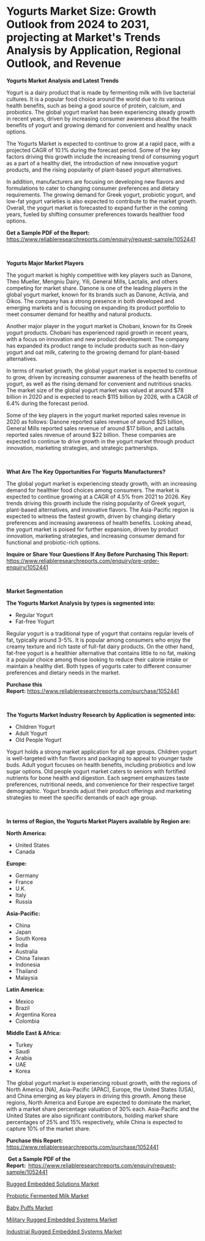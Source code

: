 <p><h1>Yogurts Market Size: Growth Outlook from 2024 to 2031, projecting at Market's Trends Analysis by Application, Regional Outlook, and Revenue</h1></p><p><strong>Yogurts Market Analysis and Latest Trends</strong></p>
<p><p>Yogurt is a dairy product that is made by fermenting milk with live bacterial cultures. It is a popular food choice around the world due to its various health benefits, such as being a good source of protein, calcium, and probiotics. The global yogurt market has been experiencing steady growth in recent years, driven by increasing consumer awareness about the health benefits of yogurt and growing demand for convenient and healthy snack options.</p><p>The Yogurts Market is expected to continue to grow at a rapid pace, with a projected CAGR of 10.1% during the forecast period. Some of the key factors driving this growth include the increasing trend of consuming yogurt as a part of a healthy diet, the introduction of new innovative yogurt products, and the rising popularity of plant-based yogurt alternatives.</p><p>In addition, manufacturers are focusing on developing new flavors and formulations to cater to changing consumer preferences and dietary requirements. The growing demand for Greek yogurt, probiotic yogurt, and low-fat yogurt varieties is also expected to contribute to the market growth. Overall, the yogurt market is forecasted to expand further in the coming years, fueled by shifting consumer preferences towards healthier food options.</p></p>
<p><strong>Get a Sample PDF of the Report:&nbsp;</strong> <a href="https://www.reliableresearchreports.com/enquiry/request-sample/1052441">https://www.reliableresearchreports.com/enquiry/request-sample/1052441</a></p>
<p>&nbsp;</p>
<p><strong>Yogurts Major Market Players</strong></p>
<p><p>The yogurt market is highly competitive with key players such as Danone, Theo Mueller, Mengniu Dairy, Yili, General Mills, Lactalis, and others competing for market share. Danone is one of the leading players in the global yogurt market, known for its brands such as Danone, Activia, and Oikos. The company has a strong presence in both developed and emerging markets and is focusing on expanding its product portfolio to meet consumer demand for healthy and natural products.</p><p>Another major player in the yogurt market is Chobani, known for its Greek yogurt products. Chobani has experienced rapid growth in recent years, with a focus on innovation and new product development. The company has expanded its product range to include products such as non-dairy yogurt and oat milk, catering to the growing demand for plant-based alternatives.</p><p>In terms of market growth, the global yogurt market is expected to continue to grow, driven by increasing consumer awareness of the health benefits of yogurt, as well as the rising demand for convenient and nutritious snacks. The market size of the global yogurt market was valued at around $78 billion in 2020 and is expected to reach $115 billion by 2026, with a CAGR of 6.4% during the forecast period.</p><p>Some of the key players in the yogurt market reported sales revenue in 2020 as follows: Danone reported sales revenue of around $25 billion, General Mills reported sales revenue of around $17 billion, and Lactalis reported sales revenue of around $22 billion. These companies are expected to continue to drive growth in the yogurt market through product innovation, marketing strategies, and strategic partnerships.</p></p>
<p>&nbsp;</p>
<p><strong>What Are The Key Opportunities For Yogurts Manufacturers?</strong></p>
<p><p>The global yogurt market is experiencing steady growth, with an increasing demand for healthier food choices among consumers. The market is expected to continue growing at a CAGR of 4.5% from 2021 to 2026. Key trends driving this growth include the rising popularity of Greek yogurt, plant-based alternatives, and innovative flavors. The Asia-Pacific region is expected to witness the fastest growth, driven by changing dietary preferences and increasing awareness of health benefits. Looking ahead, the yogurt market is poised for further expansion, driven by product innovation, marketing strategies, and increasing consumer demand for functional and probiotic-rich options.</p></p>
<p><strong>Inquire or Share Your Questions If Any Before Purchasing This Report:</strong> <a href="https://www.reliableresearchreports.com/enquiry/pre-order-enquiry/1052441">https://www.reliableresearchreports.com/enquiry/pre-order-enquiry/1052441</a></p>
<p>&nbsp;</p>
<p><strong>Market Segmentation</strong></p>
<p><strong>The Yogurts Market Analysis by types is segmented into:</strong></p>
<p><ul><li>Regular Yogurt</li><li>Fat-free Yogurt</li></ul></p>
<p><p>Regular yogurt is a traditional type of yogurt that contains regular levels of fat, typically around 3-5%. It is popular among consumers who enjoy the creamy texture and rich taste of full-fat dairy products. On the other hand, fat-free yogurt is a healthier alternative that contains little to no fat, making it a popular choice among those looking to reduce their calorie intake or maintain a healthy diet. Both types of yogurts cater to different consumer preferences and dietary needs in the market.</p></p>
<p><strong>Purchase this Report:&nbsp;</strong><a href="https://www.reliableresearchreports.com/purchase/1052441">https://www.reliableresearchreports.com/purchase/1052441</a></p>
<p>&nbsp;</p>
<p><strong>The Yogurts Market Industry Research by Application is segmented into:</strong></p>
<p><ul><li>Children Yogurt</li><li>Adult Yogurt</li><li>Old People Yogurt</li></ul></p>
<p><p>Yogurt holds a strong market application for all age groups. Children yogurt is well-targeted with fun flavors and packaging to appeal to younger taste buds. Adult yogurt focuses on health benefits, including probiotics and low sugar options. Old people yogurt market caters to seniors with fortified nutrients for bone health and digestion. Each segment emphasizes taste preferences, nutritional needs, and convenience for their respective target demographic. Yogurt brands adjust their product offerings and marketing strategies to meet the specific demands of each age group.</p></p>
<p>&nbsp;</p>
<p><strong>In terms of Region, the Yogurts Market Players available by Region are:</strong></p>
<p>
    <p> <strong> North America: </strong>
        <ul>
            <li>United States</li>
            <li>Canada</li>
        </ul>
        </p> 
    <p> <strong> Europe: </strong>
        <ul>
            <li>Germany</li>
            <li>France</li>
            <li>U.K.</li>
            <li>Italy</li>
            <li>Russia</li>
        </ul>
        </p> 
    <p> <strong> Asia-Pacific: </strong>
        <ul>
            <li>China</li>
            <li>Japan</li>
            <li>South Korea</li>
            <li>India</li>
            <li>Australia</li>
            <li>China Taiwan</li>
            <li>Indonesia</li>
            <li>Thailand</li>
            <li>Malaysia</li>
        </ul>
        </p> 
    <p> <strong> Latin America: </strong>
        <ul>
            <li>Mexico</li>
            <li>Brazil</li>
            <li>Argentina Korea</li>
            <li>Colombia</li>
        </ul>
        </p> 
    <p> <strong> Middle East & Africa: </strong>
        <ul>
            <li>Turkey</li>
            <li>Saudi</li>
            <li>Arabia</li>
            <li>UAE</li>
            <li>Korea</li>
        </ul>
    </p>
    </p>
<p><p>The global yogurt market is experiencing robust growth, with the regions of North America (NA), Asia-Pacific (APAC), Europe, the United States (USA), and China emerging as key players in driving this growth. Among these regions, North America and Europe are expected to dominate the market, with a market share percentage valuation of 30% each. Asia-Pacific and the United States are also significant contributors, holding market share percentages of 25% and 15% respectively, while China is expected to capture 10% of the market share.</p></p>
<p><strong>Purchase this Report: </strong><a href="https://www.reliableresearchreports.com/purchase/1052441">https://www.reliableresearchreports.com/purchase/1052441</a></p>
<p>&nbsp;<strong>Get a Sample PDF of the Report:&nbsp;&nbsp;</strong><a href="https://www.reliableresearchreports.com/enquiry/request-sample/1052441">https://www.reliableresearchreports.com/enquiry/request-sample/1052441</a></p>
<p><strong></strong></p>
<p><p><a href="https://medium.com/@linneahilll6456/rugged-embedded-solutions-market-analysis-its-cagr-market-segmentation-and-global-industry-524ae9542654">Rugged Embedded Solutions Market</a></p><p><a href="https://github.com/brenzgnarento/Market-Research-Report-List-1/blob/main/probiotic-fermented-milk-market.md">Probiotic Fermented Milk Market</a></p><p><a href="https://github.com/jerrycopelandthomaswsqd8q/Market-Research-Report-List-1/blob/main/baby-puffs-market.md">Baby Puffs Market</a></p><p><a href="https://medium.com/@linneahilll6456/military-rugged-embedded-systems-market-size-cagr-trends-2024-2030-bbceb116380c">Military Rugged Embedded Systems Market</a></p><p><a href="https://medium.com/@linneahilll6456/industrial-rugged-embedded-systems-market-insight-market-trends-growth-forecasted-from-2024-to-524386fa0f57">Industrial Rugged Embedded Systems Market</a></p></p>